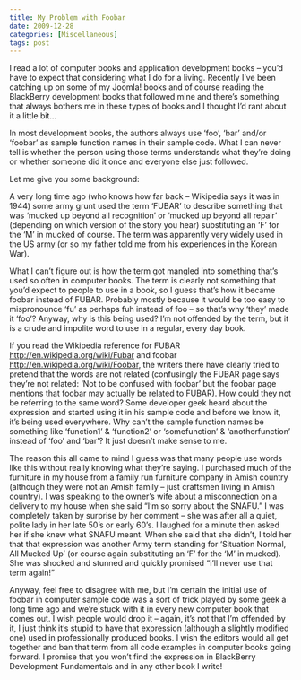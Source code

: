 ```yaml
---
title: My Problem with Foobar
date: 2009-12-28
categories: [Miscellaneous]
tags: post
---
```


I read a lot of computer books and application development books – you’d have to expect that considering what I do for a living. Recently I’ve been catching up on some of my Joomla! books and of course reading the BlackBerry development books that followed mine and there’s something that always bothers me in these types of books and I thought I’d rant about it a little bit…

In most development books, the authors always use ‘foo’, ‘bar’ and/or ‘foobar’ as sample function names in their sample code. What I can never tell is whether the person using those terms understands what they’re doing or whether someone did it once and everyone else just followed.

Let me give you some background:

A very long time ago (who knows how far back – Wikipedia says it was in 1944) some army grunt used the term ‘FUBAR’ to describe something that was ‘mucked up beyond all recognition’ or ‘mucked up beyond all repair’ (depending on which version of the story you hear) substituting an ‘F’ for the ‘M’ in mucked of course. The term was apparently very widely used in the US army (or so my father told me from his experiences in the Korean War).

What I can’t figure out is how the term got mangled into something that’s used so often in computer books. The term is clearly not something that you’d expect to people to use in a book, so I guess that’s how it became foobar instead of FUBAR. Probably mostly because it would be too easy to mispronounce ‘fu’ as perhaps fuh instead of foo – so that’s why ‘they’ made it ‘foo’? Anyway, why is this being used? I’m not offended by the term, but it is a crude and impolite word to use in a regular, every day book.

If you read the Wikipedia reference for FUBAR http://en.wikipedia.org/wiki/Fubar and foobar http://en.wikipedia.org/wiki/Foobar, the writers there have clearly tried to pretend that the words are not related (confusingly the FUBAR page says they’re not related: ‘Not to be confused with foobar’ but the foobar page mentions that foobar may actually be related to FUBAR). How could they not be referring to the same word? Some developer geek heard about the expression and started using it in his sample code and before we know it, it’s being used everywhere. Why can’t the sample function names be something like ‘function1’ & ‘function2’ or ‘somefunction’ & ‘anotherfunction’ instead of ‘foo’ and ‘bar’? It just doesn’t make sense to me.

The reason this all came to mind I guess was that many people use words like this without really knowing what they’re saying. I purchased much of the furniture in my house from a family run furniture company in Amish country (although they were not an Amish family – just craftsmen living in Amish country). I was speaking to the owner’s wife about a misconnection on a delivery to my house when she said “I’m so sorry about the SNAFU.” I was completely taken by surprise by her comment – she was after all a quiet, polite lady in her late 50’s or early 60’s. I laughed for a minute then asked her if she knew what SNAFU meant. When she said that she didn’t, I told her that that expression was another Army term standing for ‘Situation Normal, All Mucked Up’ (or course again substituting an ‘F’ for the ‘M’ in mucked). She was shocked and stunned and quickly promised “I’ll never use that term again!”

Anyway, feel free to disagree with me, but I’m certain the initial use of foobar in computer sample code was a sort of trick played by some geek a long time ago and we’re stuck with it in every new computer book that comes out. I wish people would drop it – again, it’s not that I’m offended by it, I just think it’s stupid to have that expression (although a slightly modified one) used in professionally produced books. I wish the editors would all get together and ban that term from all code examples in computer books going forward. I promise that you won’t find the expression in BlackBerry Development Fundamentals and in any other book I write!